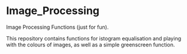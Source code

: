 # Image_Processing
Image Processing Functions (just for fun).

This repository contains functions for  istogram equalisation and playing with the colours of images, as well as a simple greenscreen function. 
